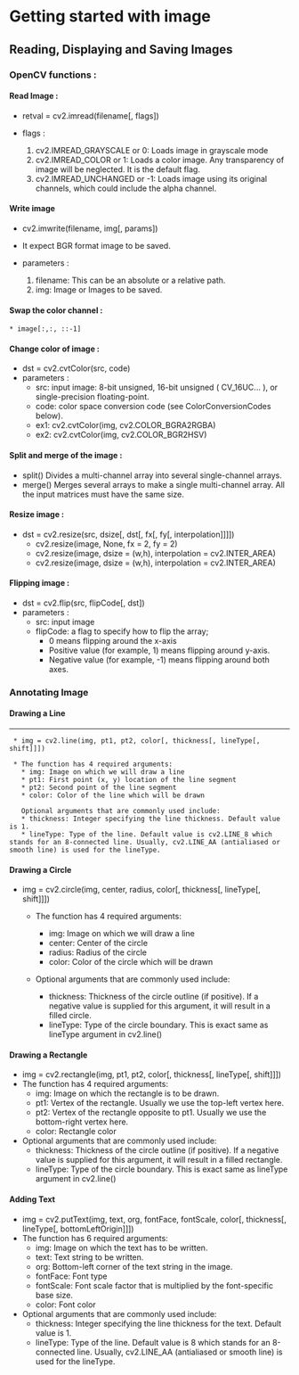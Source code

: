# Getting started with image

## Reading, Displaying and Saving Images

### OpenCV functions :

#### Read Image :
	
* retval = cv2.imread(filename[, flags])
  
* flags :
  1. cv2.IMREAD_GRAYSCALE or 0: Loads image in grayscale mode
  2. cv2.IMREAD_COLOR or 1: Loads a color image. Any transparency of image will be neglected. It is the default flag.
  3. cv2.IMREAD_UNCHANGED or -1: Loads image using its original channels, which could include the alpha channel.

#### Write image 
* cv2.imwrite(filename, img[, params])
* It expect BGR format image to be saved.
  
* parameters :
  1. filename: This can be an absolute or a relative path.
  2. img: Image or Images to be saved. 

#### Swap the color channel :
	* image[:,:, ::-1]

#### Change color of image :
	
* dst = cv2.cvtColor(src, code)
* parameters : 
    * src: input image: 8-bit unsigned, 16-bit unsigned ( CV_16UC... ), or single-precision floating-point.
    * code: color space conversion code (see ColorConversionCodes below).
    * ex1: cv2.cvtColor(img, cv2.COLOR_BGRA2RGBA)
    * ex2: cv2.cvtColor(img, cv2.COLOR_BGR2HSV)

#### Split and merge of the image :
	
* split() Divides a multi-channel array into several single-channel arrays.
* merge() Merges several arrays to make a single multi-channel array. All the input matrices must have the same size.


#### Resize image :

* dst = cv2.resize(src, dsize[, dst[, fx[, fy[, interpolation]]]])
    * cv2.resize(image, None, fx = 2, fy = 2)
    * cv2.resize(image, dsize = (w,h), interpolation = cv2.INTER_AREA)
    * cv2.resize(image, dsize = (w,h), interpolation = cv2.INTER_AREA)


#### Flipping image :

* dst = cv2.flip(src, flipCode[, dst])
* parameters :
    * src: input image
    * flipCode: a flag to specify how to flip the array; 
      * 0 means flipping around the x-axis 
      * Positive value (for example, 1) means flipping around y-axis. 
      * Negative value (for example, -1) means flipping around both axes.
        
### Annotating Image
#### Drawing a Line
---
     * img = cv2.line(img, pt1, pt2, color[, thickness[, lineType[, shift]]])

     * The function has 4 required arguments:
       * img: Image on which we will draw a line
       * pt1: First point (x, y) location of the line segment
       * pt2: Second point of the line segment
       * color: Color of the line which will be drawn

       Optional arguments that are commonly used include:
       * thickness: Integer specifying the line thickness. Default value is 1.
       * lineType: Type of the line. Default value is cv2.LINE_8 which stands for an 8-connected line. Usually, cv2.LINE_AA (antialiased or smooth line) is used for the lineType.

#### Drawing a Circle
* img = cv2.circle(img, center, radius, color[, thickness[, lineType[, shift]]])
  * The function has 4 required arguments:
    * img: Image on which we will draw a line
    * center: Center of the circle
    * radius: Radius of the circle
    * color: Color of the circle which will be drawn

  * Optional arguments that are commonly used include:
    * thickness: Thickness of the circle outline (if positive). If a negative value is supplied for this argument, it will result in a filled circle.
    * lineType: Type of the circle boundary. This is exact same as lineType argument in cv2.line()
        
#### Drawing a Rectangle
* img = cv2.rectangle(img, pt1, pt2, color[, thickness[, lineType[, shift]]])
* The function has 4 required arguments:
  * img: Image on which the rectangle is to be drawn.
  * pt1: Vertex of the rectangle. Usually we use the top-left vertex here.
  * pt2: Vertex of the rectangle opposite to pt1. Usually we use the bottom-right vertex here.
  * color: Rectangle color
* Optional arguments that are commonly used include:
  * thickness: Thickness of the circle outline (if positive). If a negative value is supplied for this argument, it will result in a filled rectangle. 
  * lineType: Type of the circle boundary. This is exact same as lineType argument in cv2.line()


#### Adding Text
* img = cv2.putText(img, text, org, fontFace, fontScale, color[, thickness[, lineType[, bottomLeftOrigin]]])
* The function has 6 required arguments:
  * img: Image on which the text has to be written. 
  * text: Text string to be written. 
  * org: Bottom-left corner of the text string in the image. 
  * fontFace: Font type 
  * fontScale: Font scale factor that is multiplied by the font-specific base size. 
  * color: Font color
* Optional arguments that are commonly used include:
  * thickness: Integer specifying the line thickness for the text. Default value is 1. 
  * lineType: Type of the line. Default value is 8 which stands for an 8-connected line. Usually, cv2.LINE_AA (antialiased or smooth line) is used for the lineType.
  
